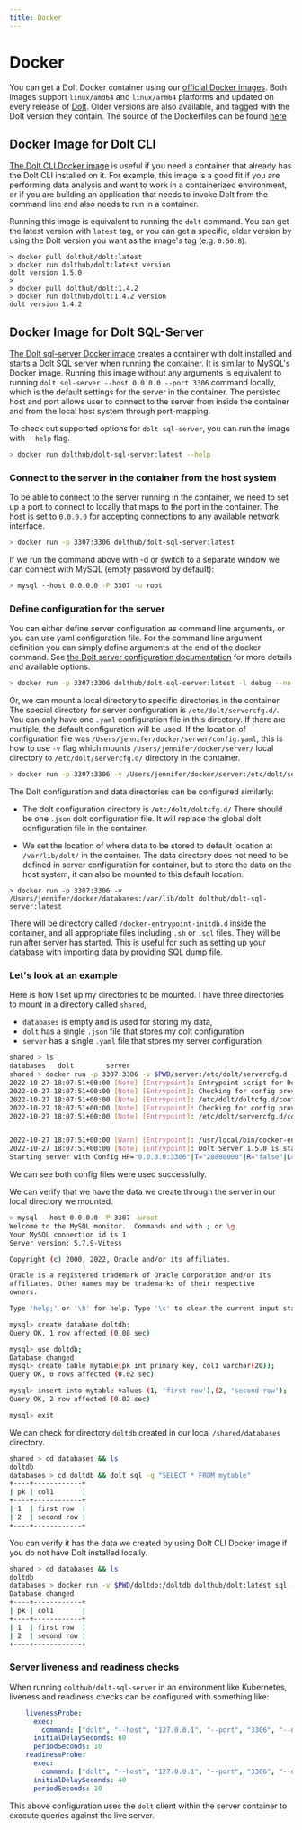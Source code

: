 ```yaml
---
title: Docker
---
```


# Docker

You can get a Dolt Docker container using our [official Docker images](https://hub.docker.com/u/dolthub).
Both images support `linux/amd64` and `linux/arm64` platforms and updated on every release of [Dolt](https://doltdb.com).
Older versions are also available, and tagged with the Dolt version they contain. The source of the Dockerfiles can be found [here](https://github.com/dolthub/dolt/tree/main/docker)

## Docker Image for Dolt CLI

[The Dolt CLI Docker image](https://hub.docker.com/r/dolthub/dolt) is useful if you need a container that already has 
the Dolt CLI installed on it. For example, this image is a good fit if you are performing data analysis and want to 
work in a containerized environment, or if you are building an application that needs to invoke Dolt from the command 
line and also needs to run in a container. 

Running this image is equivalent to running the `dolt` command. You can get the latest version with `latest` tag, 
or you can get a specific, older version by using the Dolt version you want as the image's tag (e.g. `0.50.8`).

```shell
> docker pull dolthub/dolt:latest
> docker run dolthub/dolt:latest version
dolt version 1.5.0
>
> docker pull dolthub/dolt:1.4.2
> docker run dolthub/dolt:1.4.2 version
dolt version 1.4.2
```

## Docker Image for Dolt SQL-Server

[The Dolt sql-server Docker image](https://hub.docker.com/r/dolthub/dolt-sql-server) creates a container 
with dolt installed and starts a Dolt SQL server when running the container. It is similar to MySQL's Docker image. 
Running this image without any arguments is equivalent to running `dolt sql-server --host 0.0.0.0 --port 3306` 
command locally, which is the default settings for the server in the container. The persisted host
and port allows user to connect to the server from inside the container and from the local host system through
port-mapping.

To check out supported options for `dolt sql-server`, you can run the image with `--help` flag.

```bash
> docker run dolthub/dolt-sql-server:latest --help
```

### Connect to the server in the container from the host system

To be able to connect to the server running in the container, we need to set up a port to connect to locally that
maps to the port in the container. The host is set to `0.0.0.0` for accepting connections to any available network
interface.

```bash
> docker run -p 3307:3306 dolthub/dolt-sql-server:latest
```

If we run the command above with -d or switch to a separate window we can connect with MySQL (empty password by default):

```bash
> mysql --host 0.0.0.0 -P 3307 -u root
```

### Define configuration for the server

You can either define server configuration as command line arguments, or you can use yaml configuration file.
For the command line argument definition you can simply define arguments at the end of the docker command. See [the Dolt server configuration documentation](https://docs.dolthub.com/sql-reference/server/configuration) for more details and available options. 

```bash
> docker run -p 3307:3306 dolthub/dolt-sql-server:latest -l debug --no-auto-commit
```

Or, we can mount a local directory to specific directories in the container.
The special directory for server configuration is `/etc/dolt/servercfg.d/`. You can only have one `.yaml` configuration
file in this directory. If there are multiple, the default configuration will be used. If the location of
configuration file was `/Users/jennifer/docker/server/config.yaml`, this is how to use `-v` flag which mounts
`/Users/jennifer/docker/server/` local directory to `/etc/dolt/servercfg.d/` directory in the container.

```bash
> docker run -p 3307:3306 -v /Users/jennifer/docker/server:/etc/dolt/servercfg.d dolthub/dolt-sql-server:latest
```

The Dolt configuration and data directories can be configured similarly:

- The dolt configuration directory is `/etc/dolt/doltcfg.d/`
  There should be one `.json` dolt configuration file. It will replace the global dolt configuration file in the
  container.

- We set the location of where data to be stored to default location at `/var/lib/dolt/` in the container.
  The data directory does not need to be defined in server configuration for container, but to store the data
  on the host system, it can also be mounted to this default location.

```shell
> docker run -p 3307:3306 -v /Users/jennifer/docker/databases:/var/lib/dolt dolthub/dolt-sql-server:latest
```

There will be directory called `/docker-entrypoint-initdb.d` inside the container, and all appropriate files including
`.sh` or `.sql` files. They will be run after server has started. This is useful for such as setting up your 
database with importing data by providing SQL dump file.

### Let's look at an example

Here is how I set up my directories to be mounted. I have three directories to mount in a directory called `shared`, 
- `databases` is empty and is used for storing my data,
- `dolt` has a single `.json` file that stores my dolt configuration
- `server` has a single `.yaml` file that stores my server configuration

```bash
shared > ls
databases	dolt		server
shared > docker run -p 3307:3306 -v $PWD/server:/etc/dolt/servercfg.d -v $PWD/dolt:/etc/dolt/doltcfg.d -v $PWD/databases:/var/lib/dolt dolthub/dolt-sql-server:latest 
2022-10-27 18:07:51+00:00 [Note] [Entrypoint]: Entrypoint script for Dolt Server 1.5.0 starting.
2022-10-27 18:07:51+00:00 [Note] [Entrypoint]: Checking for config provided in /etc/dolt/doltcfg.d
2022-10-27 18:07:51+00:00 [Note] [Entrypoint]: /etc/dolt/doltcfg.d/config.json file is found
2022-10-27 18:07:51+00:00 [Note] [Entrypoint]: Checking for config provided in /etc/dolt/servercfg.d
2022-10-27 18:07:51+00:00 [Note] [Entrypoint]: /etc/dolt/servercfg.d/config.yaml file is found


2022-10-27 18:07:51+00:00 [Warn] [Entrypoint]: /usr/local/bin/docker-entrypoint.sh: ignoring /docker-entrypoint-initdb.d/*
2022-10-27 18:07:51+00:00 [Note] [Entrypoint]: Dolt Server 1.5.0 is started.
Starting server with Config HP="0.0.0.0:3306"|T="28800000"|R="false"|L="debug"

```

We can see both config files were used successfully.

We can verify that we have the data we create through the server in our local directory we mounted.

```bash
> mysql --host 0.0.0.0 -P 3307 -uroot
Welcome to the MySQL monitor.  Commands end with ; or \g.
Your MySQL connection id is 1
Server version: 5.7.9-Vitess 

Copyright (c) 2000, 2022, Oracle and/or its affiliates.

Oracle is a registered trademark of Oracle Corporation and/or its
affiliates. Other names may be trademarks of their respective
owners.

Type 'help;' or '\h' for help. Type '\c' to clear the current input statement.

mysql> create database doltdb;
Query OK, 1 row affected (0.08 sec)

mysql> use doltdb;
Database changed
mysql> create table mytable(pk int primary key, col1 varchar(20));
Query OK, 0 rows affected (0.02 sec)

mysql> insert into mytable values (1, 'first row'),(2, 'second row');
Query OK, 2 row affected (0.02 sec)

mysql> exit
```

We can check for directory `doltdb` created in our local `/shared/databases` directory. 

```bash
shared > cd databases && ls
doltdb
databases > cd doltdb && dolt sql -q "SELECT * FROM mytable"
+----+------------+
| pk | col1       |
+----+------------+
| 1  | first row  |
| 2  | second row |
+----+------------+

```

You can verify it has the data we created by using Dolt CLI Docker image if you do not have Dolt installed locally.

```bash
shared > cd databases && ls
doltdb
databases > docker run -v $PWD/doltdb:/doltdb dolthub/dolt:latest sql -q "USE doltdb; SELECT * FROM mytable;"
Database changed
+----+------------+
| pk | col1       |
+----+------------+
| 1  | first row  |
| 2  | second row |
+----+------------+

```

### Server liveness and readiness checks

When running `dolthub/dolt-sql-server` in an environment like Kubernetes, liveness and readiness checks can be configured with something like:

```yaml
    livenessProbe:
      exec:
        command: ["dolt", "--host", "127.0.0.1", "--port", "3306", "--no-tls", "sql", "-q", "select current_timestamp();"]
      initialDelaySeconds: 60
      periodSeconds: 10
    readinessProbe:
      exec:
        command: ["dolt", "--host", "127.0.0.1", "--port", "3306", "--no-tls", "sql", "-q", "select current_timestamp();"]
      initialDelaySeconds: 40
      periodSeconds: 10
```

This above configuration uses the `dolt` client within the server container to execute queries against the live server.

